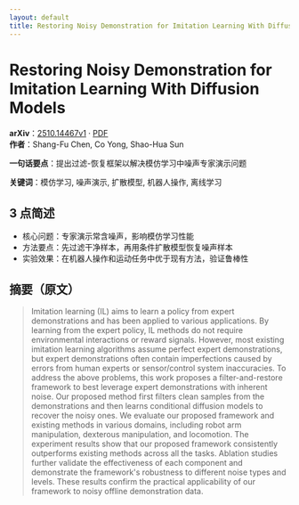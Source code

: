 ```yaml
---
layout: default
title: Restoring Noisy Demonstration for Imitation Learning With Diffusion Models
---
```


# Restoring Noisy Demonstration for Imitation Learning With Diffusion Models
**arXiv**：[2510.14467v1](https://arxiv.org/abs/2510.14467) · [PDF](https://arxiv.org/pdf/2510.14467.pdf)  
**作者**：Shang-Fu Chen, Co Yong, Shao-Hua Sun  

**一句话要点**：提出过滤-恢复框架以解决模仿学习中噪声专家演示问题

**关键词**：模仿学习, 噪声演示, 扩散模型, 机器人操作, 离线学习

## 3 点简述
- 核心问题：专家演示常含噪声，影响模仿学习性能
- 方法要点：先过滤干净样本，再用条件扩散模型恢复噪声样本
- 实验效果：在机器人操作和运动任务中优于现有方法，验证鲁棒性

## 摘要（原文）

> Imitation learning (IL) aims to learn a policy from expert demonstrations and
> has been applied to various applications. By learning from the expert policy,
> IL methods do not require environmental interactions or reward signals.
> However, most existing imitation learning algorithms assume perfect expert
> demonstrations, but expert demonstrations often contain imperfections caused by
> errors from human experts or sensor/control system inaccuracies. To address the
> above problems, this work proposes a filter-and-restore framework to best
> leverage expert demonstrations with inherent noise. Our proposed method first
> filters clean samples from the demonstrations and then learns conditional
> diffusion models to recover the noisy ones. We evaluate our proposed framework
> and existing methods in various domains, including robot arm manipulation,
> dexterous manipulation, and locomotion. The experiment results show that our
> proposed framework consistently outperforms existing methods across all the
> tasks. Ablation studies further validate the effectiveness of each component
> and demonstrate the framework's robustness to different noise types and levels.
> These results confirm the practical applicability of our framework to noisy
> offline demonstration data.

